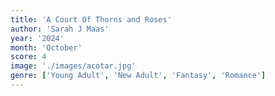 ```yaml
---
title: 'A Court Of Thorns and Roses'
author: 'Sarah J Maas'
year: '2024'
month: 'October'
score: 4
image: './images/acotar.jpg'
genre: ['Young Adult', 'New Adult', 'Fantasy', 'Romance']
---
```


